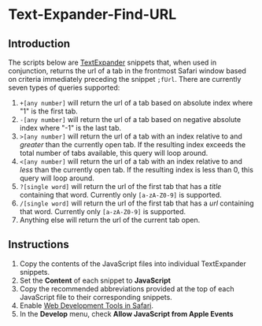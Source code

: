 # Text-Expander-Find-URL
## Introduction
The scripts below are [TextExpander](https://textexpander.com/) snippets that, when used in conjunction, returns the url of a tab in the frontmost Safari window based on criteria immediately preceding the snippet `;fUrl`. There are currently seven types of queries supported:

1. `+[any number]` will return the url of a tab based on absolute index where "1" is the first tab.
2. `-[any number]` will return the url of a tab based on negative absolute index where "-1" is the last tab.
3. `>[any number]` will return the url of a tab with an index relative to and _greater_ than the currently open tab. If the resulting index exceeds the total number of tabs available, this query will loop around.
4. `<[any number]` will return the url of a tab with an index relative to and _less_ than the currently open tab. If the resulting index is less than 0, this query will loop around.
5. `?[single word]` will return the url of the first tab that has a _title_ containing that word. Currently only `[a-zA-Z0-9]` is supported.
6. `/[single word]` will return the url of the first tab that has a _url_ containing that word. Currently only `[a-zA-Z0-9]` is supported.
7. Anything else will return the url of the current tab open.

## Instructions
1. Copy the contents of the JavaScript files into individual TextExpander snippets.
2. Set the __Content__ of each snippet to __JavaScript__
3. Copy the recommended abbreviations provided at the top of each JavaScript file to their corresponding snippets. 
4. Enable [Web Development Tools in Safari](https://developer.apple.com/safari/tools/).
5. In the __Develop__ menu, check __Allow JavaScript from Apple Events__

